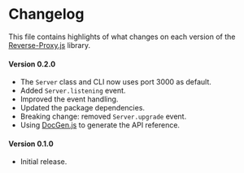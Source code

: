 # Changelog
This file contains highlights of what changes on each version of the [Reverse-Proxy.js](https://www.npmjs.org/package/reverse-proxy-js) library.

#### Version 0.2.0
- The `Server` class and CLI now uses port 3000 as default.
- Added `Server.listening` event.
- Improved the event handling.
- Updated the package dependencies.
- Breaking change: removed `Server.upgrade` event.
- Using [DocGen.js](https://github.com/cedx/docgen.js) to generate the API reference.

#### Version 0.1.0
- Initial release.
